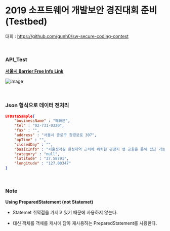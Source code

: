 # 2019 소프트웨어 개발보안 경진대회 준비 (Testbed)

대회 : https://github.com/gunh0/sw-secure-coding-contest

<br/>

### API_Test

**[서울시 Barrier Free Info Link](http://data.seoul.go.kr/dataList/datasetView.do?infId=OA-13441&srvType=S&serviceKind=1&currentPageNo=)**

![image](https://user-images.githubusercontent.com/41619898/62830754-cfb92880-bc4e-11e9-8f42-a848643b8eb3.png)

<br/>

### Json 형식으로 데이터 전처리

```json
BFDataSample{
	"businessName" : "혜화문", 
	"tel" : "02-731-0320", 
	"fax" : "", 
	"address" : "서울시 종로구 창경궁로 307", 
	"opTime" : "", 
	"closedDay" : "",
	"basicInfo" : "서울성곽길 한성대역 근처에 위치한 관광지 옆 공원을 통해 접근 가능",
	"category" : "null",
	"latitude" : "37.58791", 
	"longitude" : "127.00347"
}
```

<br/>

### Note

**Using PreparedStatement (not Statemet)**

- Statemet 취약점을 가지고 있기 때문에 사용하지 않는다.

- 대신 객체를 객체를 캐시에 담아 재사용하는 PreparedStatement를 사용한다.
